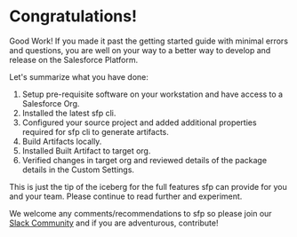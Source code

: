 # Congratulations!

Good Work! If you made it past the getting started guide with minimal errors and questions, you are well on your way to a better way to develop and release on the Salesforce Platform.

Let's summarize what you have done:

1. Setup pre-requisite software on your workstation and have access to a Salesforce Org.
2. Installed the latest sfp cli.
3. Configured your source project and added additional properties required for sfp cli to generate artifacts.
4. Build Artifacts locally.
5. Installed Built Artifact to target org.
6. Verified changes in target org and reviewed details of the package details in the Custom Settings.



This is just the tip of the iceberg for the full features sfp can provide for you and your team.  Please continue to read further and experiment.

We welcome any comments/recommendations to sfp so please join our [Slack Community](https://www.launchpass.com/flxblio) and if you are adventurous, contribute!
